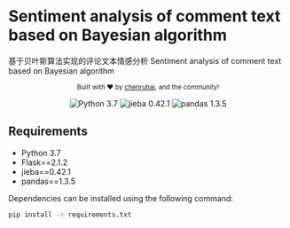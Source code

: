 # Sentiment analysis of comment text based on Bayesian algorithm
基于贝叶斯算法实现的评论文本情感分析 Sentiment analysis of comment text based on Bayesian algorithm


<p align="center">
  <sub>
    Built with ❤︎ by
    <a href="https://github.comchenruhai">chenruhai</a>, 
    and the community!
  </sub>
</p>

<p align="center">
   <img alt="Python 3.7" src="https://img.shields.io/badge/python-3.7-green.svg?style=plastic">
  <img alt="jieba 0.42.1" src="https://img.shields.io/badge/jieba-0.42.1-green.svg?style=plastic">
  <img alt="pandas 1.3.5" src="https://img.shields.io/badge/pandas-1.3.5-green.svg?style=plastic">
</p>

## Requirements

- Python 3.7
- Flask==2.1.2
- jieba==0.42.1
- pandas==1.3.5

Dependencies can be installed using the following command:
```bash
pip install -r requirements.txt
```

